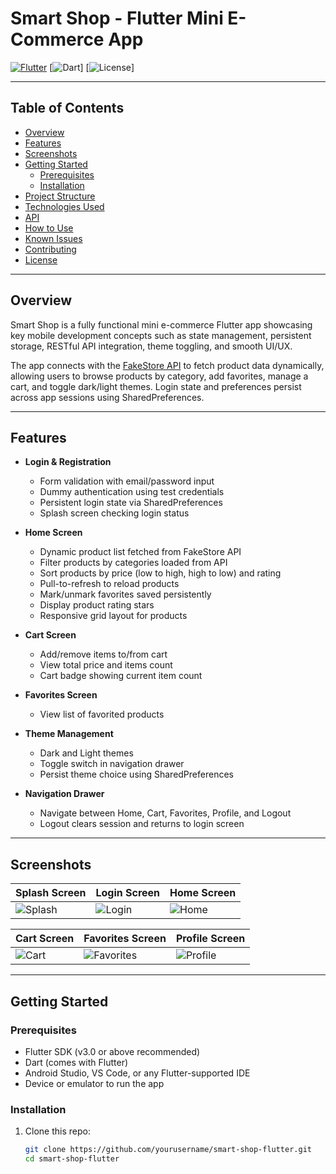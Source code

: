 # Smart Shop - Flutter Mini E-Commerce App

[![Flutter](https://img.shields.io/badge/Flutter-3.10-blue.svg?logo=flutter)](https://flutter.dev/)
[![Dart](https://img.shields.io/badge/Dart-3.0-blue.svg?logo=dart)]
[![License](https://img.shields.io/badge/License-MIT-green.svg)]

---

## Table of Contents

- [Overview](#overview)  
- [Features](#features)  
- [Screenshots](#screenshots)  
- [Getting Started](#getting-started)  
  - [Prerequisites](#prerequisites)  
  - [Installation](#installation)  
- [Project Structure](#project-structure)  
- [Technologies Used](#technologies-used)  
- [API](#api)  
- [How to Use](#how-to-use)  
- [Known Issues](#known-issues)  
- [Contributing](#contributing)  
- [License](#license)  

---

## Overview

Smart Shop is a fully functional mini e-commerce Flutter app showcasing key mobile development concepts such as state management, persistent storage, RESTful API integration, theme toggling, and smooth UI/UX.

The app connects with the [FakeStore API](https://fakestoreapi.com) to fetch product data dynamically, allowing users to browse products by category, add favorites, manage a cart, and toggle dark/light themes. Login state and preferences persist across app sessions using SharedPreferences.

---

## Features

- **Login & Registration**  
  - Form validation with email/password input  
  - Dummy authentication using test credentials  
  - Persistent login state via SharedPreferences  
  - Splash screen checking login status

- **Home Screen**  
  - Dynamic product list fetched from FakeStore API  
  - Filter products by categories loaded from API  
  - Sort products by price (low to high, high to low) and rating  
  - Pull-to-refresh to reload products  
  - Mark/unmark favorites saved persistently  
  - Display product rating stars  
  - Responsive grid layout for products  

- **Cart Screen**  
  - Add/remove items to/from cart  
  - View total price and items count  
  - Cart badge showing current item count  

- **Favorites Screen**  
  - View list of favorited products  

- **Theme Management**  
  - Dark and Light themes  
  - Toggle switch in navigation drawer  
  - Persist theme choice using SharedPreferences  

- **Navigation Drawer**  
  - Navigate between Home, Cart, Favorites, Profile, and Logout  
  - Logout clears session and returns to login screen  

---

## Screenshots

| Splash Screen | Login Screen | Home Screen |
| ------------- | ------------ | ----------- |
| ![Splash](screenshots/splash.png) | ![Login](screenshots/login.png) | ![Home](screenshots/home.png) |

| Cart Screen | Favorites Screen | Profile Screen |
| ----------- | --------------- | -------------- |
| ![Cart](screenshots/cart.png) | ![Favorites](screenshots/favorites.png) | ![Profile](screenshots/profile.png) |

---

## Getting Started

### Prerequisites

- Flutter SDK (v3.0 or above recommended)  
- Dart (comes with Flutter)  
- Android Studio, VS Code, or any Flutter-supported IDE  
- Device or emulator to run the app

### Installation

1. Clone this repo:  
   ```bash
   git clone https://github.com/yourusername/smart-shop-flutter.git
   cd smart-shop-flutter
